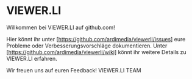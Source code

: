# VIEWER.LI

Willkommen bei VIEWER.LI auf github.com!

Hier könnt ihr unter [https://github.com/ardimedia/viewerli/issues] eure Probleme oder Verbesserungsvorschläge dokumentieren.
Unter [https://github.com/ardimedia/viewerli/wiki] könnt ihr weitere Details zu VIEWER.LI erfahren.

Wir freuen uns auf euren Feedback!
VIEWER.LI TEAM
